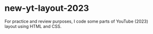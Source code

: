 # new-yt-layout-2023
For practice and review purposes, I code some parts of YouTube (2023) layout using HTML and CSS.



